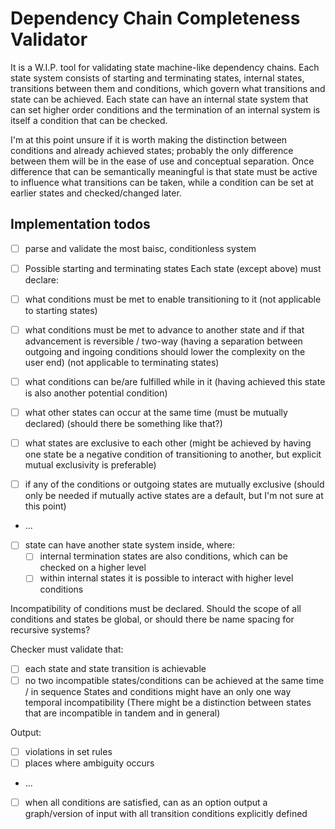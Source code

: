 # Dependency Chain Completeness Validator

It is a W.I.P. tool for validating state machine-like dependency chains.
Each state system consists of starting and terminating states, internal states, transitions between them and conditions, which govern what transitions and state can be achieved.
Each state can have an internal state system that can set higher order conditions and the termination of an internal system is itself a condition that can be checked.

I'm at this point unsure if it is worth making the distinction between conditions and already achieved states; probably the only difference between them will be in the ease of use and conceptual separation.
Once difference that can be semantically meaningful is that state must be active to influence what transitions can be taken, while a condition can be set at earlier states and checked/changed later.

## Implementation todos

- [ ] parse and validate the most baisc, conditionless system

- [ ] Possible starting and terminating states
Each state (except above) must declare:
- [ ] what conditions must be met to enable transitioning to it (not applicable to starting states)
- [ ] what conditions must be met to advance to another state and if that advancement is reversible / two-way (having a separation between outgoing and ingoing conditions should lower the complexity on the user end) (not applicable to terminating states)
- [ ] what conditions can be/are fulfilled while in it (having achieved this state is also another potential condition)
- [ ] what other states can occur at the same time (must be mutually declared) (should there be something like that?)
- [ ] what states are exclusive to each other (might be achieved by having one state be a negative condition of transitioning to another, but explicit mutual exclusivity is preferable)
- [ ] if any of the conditions or outgoing states are mutually exclusive (should only be needed if mutually active states are a default, but I'm not sure at this point)
-  ...
- [ ] state can have another state system inside, where:
    - [ ] internal termination states are also conditions, which can be checked on a higher level
    - [ ] within internal states it is possible to interact with higher level conditions 

Incompatibility of conditions must be declared.
Should the scope of all conditions and states be global, or should there be name spacing for recursive systems?

Checker must validate that:
- [ ] each state and state transition is achievable 
- [ ] no two incompatible states/conditions can be achieved at the same time / in sequence 
States and conditions might have an only one way temporal incompatibility 
(There might be a distinction between states that are incompatible in tandem and in general)

Output:
- [ ] violations in set rules 
- [ ] places where ambiguity occurs
- ...
- [ ] when all conditions are satisfied, can as an option output a graph/version of input with all transition conditions explicitly defined
